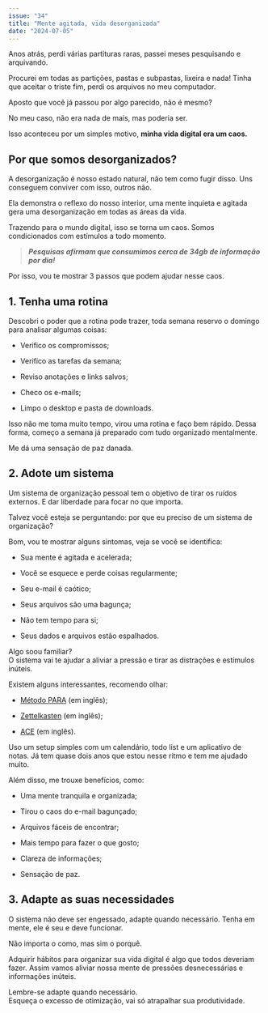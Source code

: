 ```yaml
---
issue: "34"
title: "Mente agitada, vida desorganizada"
date: "2024-07-05"
---
```


Anos atrás, perdi várias partituras raras, passei meses pesquisando e arquivando.

Procurei em todas as partições, pastas e subpastas, lixeira e nada! Tinha que aceitar o triste fim, perdi os arquivos no meu computador.

Aposto que você já passou por algo parecido, não é mesmo?

No meu caso, não era nada de mais, mas poderia ser.

Isso aconteceu por um simples motivo, **minha vida digital era um caos.**

## Por que somos desorganizados?

A desorganização é nosso estado natural, não tem como fugir disso. Uns conseguem conviver com isso, outros não.

Ela demonstra o reflexo do nosso interior, uma mente inquieta e agitada gera uma desorganização em todas as áreas da vida.

Trazendo para o mundo digital, isso se torna um caos. Somos condicionados com estímulos a todo momento.

> **_Pesquisas afirmam que consumimos cerca de 34gb de informação por dia!_**

Por isso, vou te mostrar 3 passos que podem ajudar nesse caos.

## 1\. Tenha uma rotina

Descobri o poder que a rotina pode trazer, toda semana reservo o domingo para analisar algumas coisas:

- Verifico os compromissos;

- Verifico as tarefas da semana;

- Reviso anotações e links salvos;

- Checo os e-mails;

- Limpo o desktop e pasta de downloads.

Isso não me toma muito tempo, virou uma rotina e faço bem rápido. Dessa forma, começo a semana já preparado com tudo organizado mentalmente.

Me dá uma sensação de paz danada.

## 2\. Adote um sistema

Um sistema de organização pessoal tem o objetivo de tirar os ruídos externos. E dar liberdade para focar no que importa.

Talvez você esteja se perguntando: por que eu preciso de um sistema de organização?

Bom, vou te mostrar alguns sintomas, veja se você se identifica:

- Sua mente é agitada e acelerada;

- Você se esquece e perde coisas regularmente;

- Seu e-mail é caótico;

- Seus arquivos são uma bagunça;

- Não tem tempo para si;

- Seus dados e arquivos estão espalhados.

Algo soou familiar?  
O sistema vai te ajudar a aliviar a pressão e tirar as distrações e estímulos inúteis.

Existem alguns interessantes, recomendo olhar:

- [Método PARA](https://fortelabs.com/blog/para/) (em inglês);

- [Zettelkasten](https://zettelkasten.de/introduction/) (em inglês);

- [ACE](https://tfthacker.substack.com/p/ace-an-exciting-framework-for-pkm) (em inglês).

Uso um setup simples com um calendário, todo list e um aplicativo de notas. Já tem quase dois anos que estou nesse ritmo e tem me ajudado muito.

Além disso, me trouxe benefícios, como:

- Uma mente tranquila e organizada;

- Tirou o caos do e-mail bagunçado;

- Arquivos fáceis de encontrar;

- Mais tempo para fazer o que gosto;

- Clareza de informações;

- Sensação de paz.

## 3\. Adapte as suas necessidades

O sistema não deve ser engessado, adapte quando necessário. Tenha em mente, ele é seu e deve funcionar.

Não importa o como, mas sim o porquê.

Adquirir hábitos para organizar sua vida digital é algo que todos deveriam fazer. Assim vamos aliviar nossa mente de pressões desnecessárias e informações inúteis.

Lembre-se adapte quando necessário.  
Esqueça o excesso de otimização, vai só atrapalhar sua produtividade.
